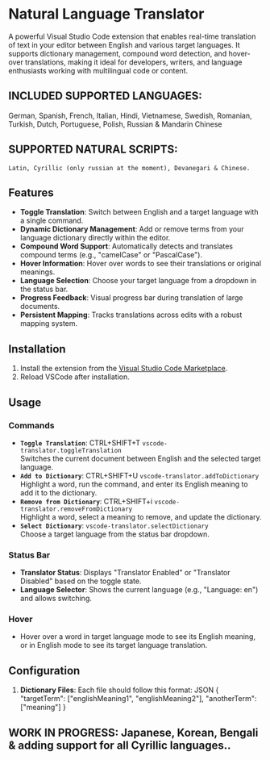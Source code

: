 # Natural Language Translator 

A powerful Visual Studio Code extension that enables real-time translation of text in your editor between English and various target languages. It supports dictionary management, compound word detection, and hover-over translations, making it ideal for developers, writers, and language enthusiasts working with multilingual code or content.

## INCLUDED SUPPORTED LANGUAGES: 
  German, Spanish, French, Italian, Hindi, Vietnamese, Swedish, Romanian, Turkish, Dutch, Portuguese, Polish, Russian & Mandarin Chinese
  
## SUPPORTED NATURAL SCRIPTS:
    Latin, Cyrillic (only russian at the moment), Devanegari & Chinese. 

## Features

- **Toggle Translation**:  Switch between English and a target language with a single command.
- **Dynamic Dictionary Management**: Add or remove terms from your language dictionary directly within the editor.
- **Compound Word Support**: Automatically detects and translates compound terms (e.g., "camelCase" or "PascalCase").
- **Hover Information**: Hover over words to see their translations or original meanings.
- **Language Selection**: Choose your target language from a dropdown in the status bar.
- **Progress Feedback**: Visual progress bar during translation of large documents.
- **Persistent Mapping**: Tracks translations across edits with a robust mapping system.

## Installation

1. Install the extension from the [Visual Studio Code Marketplace](#).
2. Reload VSCode after installation.

## Usage

### Commands
- **`Toggle Translation`**: CTRL+SHIFT+T `vscode-translator.toggleTranslation`  
  Switches the current document between English and the selected target language.
- **`Add to Dictionary`**: CTRL+SHIFT+U `vscode-translator.addToDictionary`  
  Highlight a word, run the command, and enter its English meaning to add it to the dictionary.
- **`Remove from Dictionary`**: CTRL+SHIFT+i `vscode-translator.removeFromDictionary`  
  Highlight a word, select a meaning to remove, and update the dictionary.
- **`Select Dictionary`**: `vscode-translator.selectDictionary`  
  Choose a target language from the status bar dropdown.

### Status Bar
- **Translator Status**: Displays "Translator Enabled" or "Translator Disabled" based on the toggle state.
- **Language Selector**: Shows the current language (e.g., "Language: en") and allows switching.

### Hover
- Hover over a word in target language mode to see its English meaning, or in English mode to see its target language translation.

## Configuration

1. **Dictionary Files**: Each file should follow this format:
   JSON
   {
     "targetTerm": ["englishMeaning1", "englishMeaning2"],
     "anotherTerm": ["meaning"]
   }
   
## WORK IN PROGRESS: Japanese, Korean, Bengali & adding support for all Cyrillic languages..
